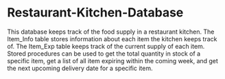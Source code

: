 # Restaurant-Kitchen-Database
This database keeps track of the food supply in a restaurant kitchen. The Item_Info table stores information about each item the kitchen keeps track of. The Item_Exp table keeps track of the current supply of each item. Stored procedures can be used to get the total quantity in stock of a specific item, get a list of all item expiring within the coming week, and get the next upcoming delivery date for a specific item. 

